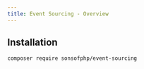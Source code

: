 ```yaml
---
title: Event Sourcing - Overview
---
```


## Installation

```shell
composer require sonsofphp/event-sourcing
```
